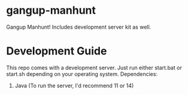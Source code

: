 # gangup-manhunt
Gangup Manhunt! Includes development server kit as well.

# Development Guide
This repo comes with a development server. Just run either start.bat or start.sh depending on your operating system.
Dependencies:
1. Java (To run the server, I'd recommend 11 or 14)